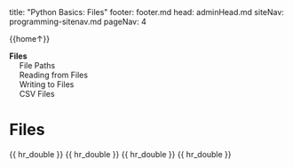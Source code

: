 <frontmatter>
title: "Python Basics: Files"
footer: footer.md
head: adminHead.md
siteNav: programming-sitenav.md
pageNav: 4
</frontmatter>

<include src="../../common/header.md" />

<div class="website-content" id="main">
<div id="toc">

{{home↑}}
* [**Files**](#files)
  * [File Paths](#file-paths)
  * [Reading from Files](#reading-from-files)
  * [Writing to Files](#writing-to-files)
  * [CSV Files](#csv-files)

  
</div>
<div id="main">

# Files

<include src="../files-paths/text.md" />{{ hr_double }}
<include src="../files-reading/text.md" />{{ hr_double }}
<include src="../files-writing/text.md" />{{ hr_double }}
<include src="../files-csv/text.md" />{{ hr_double }}

</div>
</div>